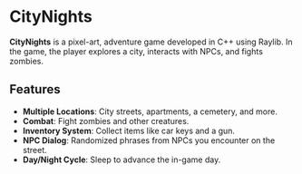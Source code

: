 # CityNights

**CityNights** is a pixel-art, adventure game developed in C++ using Raylib. In the game, the player explores a city, interacts with NPCs, and fights zombies.

## Features
- **Multiple Locations**: City streets, apartments, a cemetery, and more.
- **Combat**: Fight zombies and other creatures.
- **Inventory System**: Collect items like car keys and a gun.
- **NPC Dialog**: Randomized phrases from NPCs you encounter on the street.
- **Day/Night Cycle**: Sleep to advance the in-game day.
